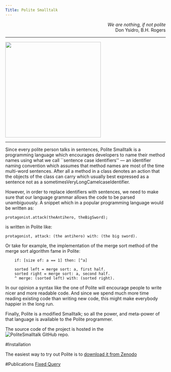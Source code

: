 ```yaml
---
Title: Polite Smalltalk
---
```


<div style="text-align:right">
<i>We are nothing, if not polite</i> </br>
Don Ysidro, B.H. Rogers
</div>


---
<div style="display:table-cell; vertical-align:middle; text-align:center;">
<img style="width:300px" src="http://scg.unibe.ch/files/6a/qc8joq30izl4errsthftdoapprklwa/BowBW.png">
</div>

---


Since every polite person talks in sentences, Polite Smalltalk is a programming language which encourages developers to name their method names using what we call ``sentence case identifiers\'' &mdash; an identifier naming convention which assumes that method names are most of the time multi-word sentences. After all a method in a class denotes an action that the objects of the class can carry which usually best expressed as a sentence not as a sometimesVeryLongCamelcaseIdentifier.

However, in order to replace identifiers with sentences, we need to make sure that our language grammar allows the code to be parsed unambiguously. A snippet which in a popular programming language would be written as:

```protagonist = new PoliteHero('Hiro Protagonist');
protagonist.attack(theAntihero, theBigSword);
```

is written in Polite like:

```protagonist := Polite Hero, named: 'Hiro Protagonist'.
protagonist, attack: (the antihero) with: (the big sword). 
```

Or take for example, the implementation of the merge sort method of the merge sort algorithm fame in Polite: 

```merge sort: a
    if: [size of: a == 1] then: [^a]

    sorted left = merge sort: a, first half.
    sorted right = merge sort: a, second half.
    ^ merge: (sorted left) with: (sorted right).
```

In our opinion a syntax like the one of Polite will encourage people to write nicer and more readable code. And since we spend much more time reading existing code than writing new code, this might make everybody happier in the long run.

Finally, Polite is a modified Smalltalk; so all the power, and meta-power of that language is available to the Polite programmer.

The source code of the project is hosted in the ![PoliteSmalltalk GitHub repo](https://github.com/mircealungu/PoliteSmalltalk).

#Installation

The easiest way to try out Polite is to [download it from Zenodo](https://zenodo.org/record/61578#.WDhvaqIrK9s)

#Publications
[Fixed Query](%assets_url%/scgbib/?query=*)

